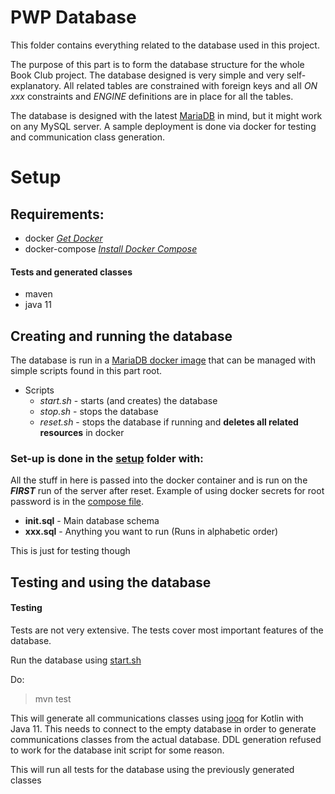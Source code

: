 # PWP Database

This folder contains everything related to the database used in this project.

The purpose of this part is to form the database structure for the whole Book Club project. The database designed is
very simple and very self-explanatory. All related tables are constrained with foreign keys and all *ON xxx* constraints
and *ENGINE* definitions are in place for all the tables.

The database is designed with the latest [MariaDB](https://mariadb.org/) in mind, but it might work on any MySQL server.
A sample deployment is done via docker for testing and communication class generation.

# Setup

## Requirements:

* docker *[Get Docker](https://docs.docker.com/get-docker/)*
* docker-compose *[Install Docker Compose](https://docs.docker.com/compose/install/)*

#### Tests and generated classes

* maven
* java 11

## Creating and running the database

The database is run in a [MariaDB docker image](https://hub.docker.com/_/mariadb) that can be managed with simple
scripts found in this part root.

* Scripts
    * _*start.sh*_ - starts (and creates) the database
    * _*stop.sh*_ - stops the database
    * _*reset.sh*_ - stops the database if running and __deletes all related resources__ in docker

### Set-up is done in the [setup](setup) folder with:

All the stuff in here is passed into the docker container and is run on the ___FIRST___ run of the server after reset.
Example of using docker secrets for root password is in the [compose file](docker-compose.yml).

* __init.sql__ - Main database schema
* __xxx.sql__ - Anything you want to run (Runs in alphabetic order)

This is just for testing though

## Testing and using the database

#### Testing

Tests are not very extensive. The tests cover most important features of the database.

Run the database using [start.sh](start.sh)

Do:
> mvn test

This will generate all communications classes using [jooq](https://www.jooq.org/) for Kotlin with Java 11. This needs to
connect to the empty database in order to generate communications classes from the actual database. DDL generation
refused to work for the database init script for some reason.

This will run all tests for the database using the previously generated classes
